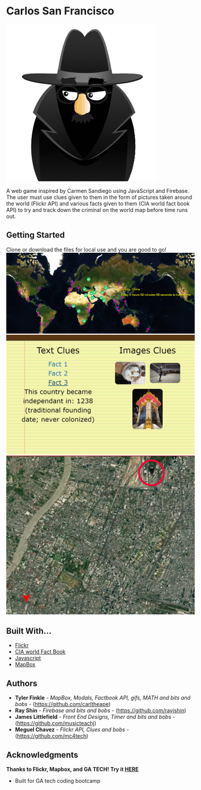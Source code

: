 
# Carlos San Francisco

![Carlos San Francisco Logo](assets/images/spy.gif)

A web game inspired by Carmen Sandiego using JavaScript and Firebase.  The user must use clues given to them in the form of pictures taken around the world (Flickr API) and various facts given to them (CIA world fact book API) to try and track down the criminal on the world map before time runs out.  

## Getting Started

Clone or download the files for local use and you are good to go!
![Carlos San Francisco Map](assets/images/map.jpg)
![Carlos San Francisco Clues](assets/images/clues.jpg)
![Carlos San Francisco Search](assets/images/find.jpg)

## Built With...

* [Flickr](https://www.flickr.com/services/api/) 
* [CIA world Fact Book](https://www.cia.gov/library/publications/the-world-factbook/)
* [Javascript](https://www.javascript.com/)
* [MapBox](https://www.mapbox.com/)



## Authors

* **Tyler Finkle** - *MapBox, Modals, Factbook API, gifs, MATH and bits and bobs* - (https://github.com/carltheape)
* **Ray Shin** - *Firebase and bits and bobs* - (https://github.com/rayjshin)
* **James Littlefield** - *Front End Designs, Timer and bits and bobs* - (https://github.com/musicteachj)
* **Meguel Chavez** - *Flickr API, Clues and bobs* - (https://github.com/mc4tech)


## Acknowledgments
**Thanks to Flickr, Mapbox, and GA TECH!**
**Try it [HERE](https://carltheape.github.io/carlosSanFrancisco/)**


* Built for GA tech coding bootcamp
